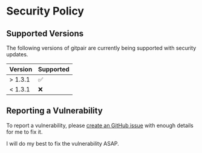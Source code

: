 # Security Policy

## Supported Versions

The following versions of gitpair are currently being supported with security updates.

| Version | Supported          |
| ------- | ------------------ |
| > 1.3.1 | :white_check_mark: |
| < 1.3.1 | :x:                |

## Reporting a Vulnerability

To report a vulnerability, please [create an GitHub issue]() with enough details for me to fix it.

I will do my best to fix the vulnerability ASAP.
